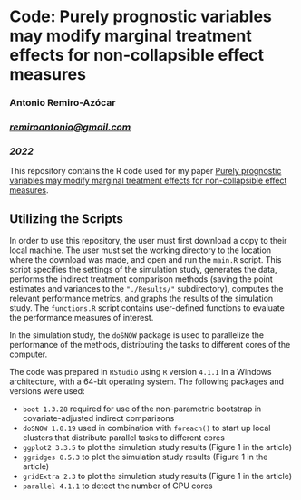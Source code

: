 # Code: Purely prognostic variables may modify marginal treatment effects for non-collapsible effect measures

### Antonio Remiro-Azócar

### *remiroantonio@gmail.com*

### *2022*

This repository contains the R code used for my paper [Purely prognostic variables may modify marginal treatment effects for non-collapsible effect measures][1]. 

## Utilizing the Scripts

In order to use this repository, the user must first download a copy to their local machine. The user must set the working directory to the location where the download was made, and open and run the `main.R` script. This script specifies the settings of the simulation study, generates the data, performs the indirect treatment comparison methods (saving the point estimates and variances to the `"./Results/"` subdirectory), computes the relevant performance metrics, and graphs the results of the simulation study. The `functions.R` script contains user-defined functions to evaluate the performance measures of interest. 

In the simulation study, the `doSNOW` package is used to parallelize the performance of the methods, distributing the tasks to different cores of the computer. 

The code was prepared in `RStudio` using `R` version `4.1.1` in a Windows architecture, with a 64-bit operating system. The following packages and versions were used:

* `boot 1.3.28` required for use of the non-parametric bootstrap in covariate-adjusted indirect comparisons 
* `doSNOW 1.0.19` used in combination with `foreach()` to start up local clusters that distribute parallel tasks to different cores
* `ggplot2 3.3.5` to plot the simulation study results (Figure 1 in the article)
* `ggridges 0.5.3` to plot the simulation study results (Figure 1 in the article)
* `gridExtra 2.3` to plot the simulation study results (Figure 1 in the article)
* `parallel 4.1.1` to detect the number of CPU cores

[1]: https://doi.org/10.48550/arXiv.2210.01757
